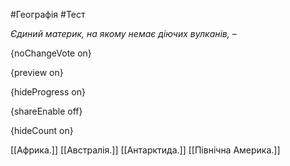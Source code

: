 #Географія #Тест

*Єдиний материк, на якому немає діючих вулканів, –*

{noChangeVote on}

{preview on}

{hideProgress on}

{shareEnable off}

{hideCount on}

[[Африка.]]
[[Австралія.]]
[[Антарктида.]]
[[Північна Америка.]]
